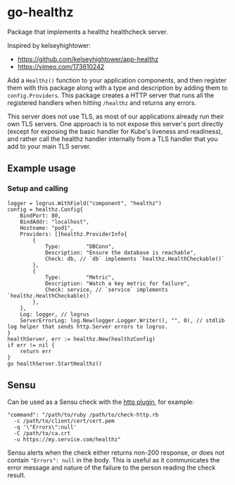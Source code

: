 # go-healthz

Package that implements a healthz healthcheck server.

Inspired by kelseyhightower:
- https://github.com/kelseyhightower/app-healthz
- https://vimeo.com/173610242

Add a `Healthz()` function to your application components, and then register them with this package along with a type and description by adding them to `config.Providers`. This package creates a HTTP server that runs all the registered handlers when hitting `/healthz` and returns any errors.

This server does not use TLS, as most of our applications already run their own TLS servers. One approach is to not expose this server's port directly (except for exposing the basic handler for Kube's liveness and readiness), and rather call the healthz handler internally from a TLS handler that you add to your main TLS server.

## Example usage

### Setup and calling

```golang
logger = logrus.WithField("component", "healthz")
config = healthz.Config{
    BindPort: 80,
    BindAddr: "localhost",
    Hostname: "pod1",
    Providers: []healthz.ProviderInfo{
        {
            Type:        "DBConn",
            Description: "Ensure the database is reachable",
            Check: db, // `db` implements `healthz.HealthCheckable()`
        },
        {
            Type:        "Metric",
            Description: "Watch a key metric for failure",
            Check: service, // `service` implements `healthz.HealthCheckable()`
        },
    },
    Log: logger, // logrus
    ServerErrorLog: log.New(logger.Logger.Writer(), "", 0), // stdlib log helper that sends http.Server errors to logrus.
}
healthServer, err := healthz.New(healthzConfig)
if err != nil {
    return err
}
go healthServer.StartHealthz()
```

## Sensu

Can be used as a Sensu check with the [http plugin](https://github.com/sensu-plugins/sensu-plugins-http), for example:

    "command": "/path/to/ruby /path/to/check-http.rb
      -c /path/to/client/cert/cert.pem
      -q '\"Errors\":null'
      -C /path/to/ca.crt
      -u https://my.service.com/healthz"

Sensu alerts when the check either returns non-200 response, or does not contain `"Errors": null` in the body. This is useful as it communicates the error message and nature of the failure to the person reading the check result.
